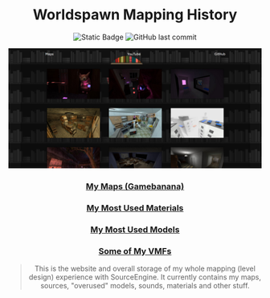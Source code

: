 <div align="center">

# Worldspawn Mapping History

![Static Badge](https://img.shields.io/badge/maps_created-17-green)
![GitHub last commit](https://img.shields.io/github/last-commit/worldspawn-web/sourcemaps)

<img src="./frontend/public/preview.jpg" />

### <a href="https://gamebanana.com/members/1695181"> My Maps (Gamebanana)</a>

### <a href="./sources/materials/"> My Most Used Materials </a>

### <a href="./sources/models/"> My Most Used Models </a>

### <a href="./sources/vmf/"> Some of My VMFs </a>

> This is the website and overall storage of my whole mapping (level design) experience with SourceEngine. It currently contains my maps, sources, "overused" models, sounds, materials and other stuff.

</div>
